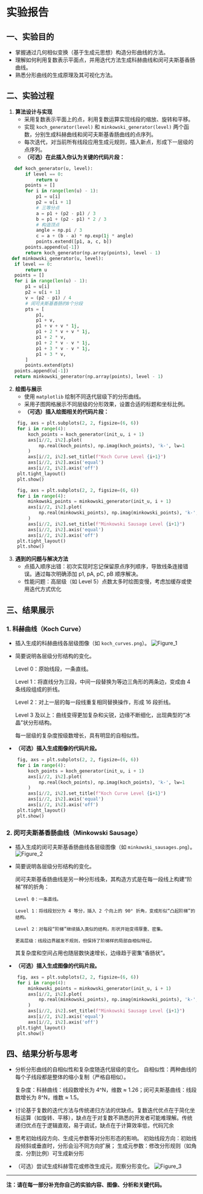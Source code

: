 # 实验报告

## 一、实验目的

- 掌握通过几何相似变换（基于生成元思想）构造分形曲线的方法。
- 理解如何利用复数表示平面点，并用迭代方法生成科赫曲线和闵可夫斯基香肠曲线。
- 熟悉分形曲线的生成原理及其可视化方法。

## 二、实验过程

1. **算法设计与实现**
   - 采用复数表示平面上的点，利用复数运算实现线段的缩放、旋转和平移。
   - 实现 `koch_generator(level)` 和 `minkowski_generator(level)` 两个函数，分别生成科赫曲线和闵可夫斯基香肠曲线的点序列。
   - 每次迭代，对当前所有线段应用生成元规则，插入新点，形成下一层级的点序列。
   - **（可选）在此插入你认为关键的代码片段：**
 ```python
    def koch_generator(u, level):
        if level == 0:
            return u
        points = []
        for i in range(len(u) - 1):
            p1 = u[i]
            p2 = u[i + 1]
            # 三等分点
            a = p1 + (p2 - p1) / 3
            b = p1 + (p2 - p1) * 2 / 3
            # 构造顶点
            angle = np.pi / 3
            c = a + (b - a) * np.exp(1j * angle)
            points.extend([p1, a, c, b])
        points.append(u[-1])
        return koch_generator(np.array(points), level - 1)
   def minkowski_generator(u, level):
    if level == 0:
        return u
    points = []
    for i in range(len(u) - 1):
        p1 = u[i]
        p2 = u[i + 1]
        v = (p2 - p1) / 4
        # 闵可夫斯基香肠的8个分段
        pts = [
            p1,
            p1 + v,
            p1 + v + v * 1j,
            p1 + 2 * v + v * 1j,
            p1 + 2 * v,
            p1 + 2 * v - v * 1j,
            p1 + 3 * v - v * 1j,
            p1 + 3 * v,
        ]
        points.extend(pts)
    points.append(u[-1])
    return minkowski_generator(np.array(points), level - 1)
```

2. **绘图与展示**
   - 使用 `matplotlib` 绘制不同迭代层级下的分形曲线。
   - 采用子图网格展示不同层级的分形效果，设置合适的标题和坐标比例。
   - **（可选）插入绘图相关的代码片段：**
```python
    fig, axs = plt.subplots(2, 2, figsize=(6, 6))
    for i in range(4):
        koch_points = koch_generator(init_u, i + 1)
        axs[i//2, i%2].plot(
            np.real(koch_points), np.imag(koch_points), 'k-', lw=1
        )
        axs[i//2, i%2].set_title(f"Koch Curve Level {i+1}")
        axs[i//2, i%2].axis('equal')
        axs[i//2, i%2].axis('off')
    plt.tight_layout()
    plt.show()

    fig, axs = plt.subplots(2, 2, figsize=(6, 6))
    for i in range(4):
        minkowski_points = minkowski_generator(init_u, i + 1)
        axs[i//2, i%2].plot(
            np.real(minkowski_points), np.imag(minkowski_points), 'k-', lw=1
        )
        axs[i//2, i%2].set_title(f"Minkowski Sausage Level {i+1}")
        axs[i//2, i%2].axis('equal')
        axs[i//2, i%2].axis('off')
    plt.tight_layout()
    plt.show()
```

3. **遇到的问题与解决方法**
   - 点插入顺序出错：初次实现时忘记保留原点序列顺序，导致线条连接错误。通过每次明确添加 p1, pA, pC, pB 顺序解决。
   - 性能问题：高层级（如 Level 5）点数太多时绘图变慢，考虑加缓存或使用迭代方式优化

## 三、结果展示

### 1. 科赫曲线（Koch Curve）

- 插入生成的科赫曲线各层级图像（如 `koch_curves.png`）。
![Figure_1](https://github.com/user-attachments/assets/3970d40c-8bcb-40a0-8aa7-5792fe65a7eb)

- 简要说明各层级分形结构的变化。
  
  Level 0：原始线段，一条直线。
  
  Level 1：将直线分为三段，中间一段替换为等边三角形的两条边，变成由 4 条线段组成的折线。
  
  Level 2：对上一层的每一段线重复相同替换操作，形成 16 段折线。
  
  Level 3 及以上：曲线变得更加复杂和尖锐，边缘不断细化，出现典型的“冰晶”状分形结构。
  
  每一层级的复杂度按级数增长，具有明显的自相似性。

- **（可选）插入生成图像的代码片段。**
```python
    fig, axs = plt.subplots(2, 2, figsize=(6, 6))
    for i in range(4):
        koch_points = koch_generator(init_u, i + 1)
        axs[i//2, i%2].plot(
            np.real(koch_points), np.imag(koch_points), 'k-', lw=1
        )
        axs[i//2, i%2].set_title(f"Koch Curve Level {i+1}")
        axs[i//2, i%2].axis('equal')
        axs[i//2, i%2].axis('off')
    plt.tight_layout()
    plt.show()
```

### 2. 闵可夫斯基香肠曲线（Minkowski Sausage）

- 插入生成的闵可夫斯基香肠曲线各层级图像（如 `minkowski_sausages.png`）。
![Figure_2](https://github.com/user-attachments/assets/acac4da6-4e09-400b-88c9-dee02a890812)

- 简要说明各层级分形结构的变化。
  
  闵可夫斯基香肠曲线是另一种分形线条，其构造方式是在每一段线上构建“阶梯”样的折角：
  
      Level 0：一条直线。
  
      Level 1：将线段划分为 4 等分，插入 2 个向上的 90° 折角，变成形似“凸起阶梯”的结构。
  
      Level 2：对每段“阶梯”继续插入类似的结构，形状开始变得厚重、密集。
  
      更高层级：线段边界越发不规则，但保持了阶梯样的局部自相似特征。
  
  其复杂度和空间占用也随层数快速增长，边缘趋于密集“香肠状”。
  
- **（可选）插入生成图像的代码片段。**
```python
    fig, axs = plt.subplots(2, 2, figsize=(6, 6))
    for i in range(4):
        minkowski_points = minkowski_generator(init_u, i + 1)
        axs[i//2, i%2].plot(
            np.real(minkowski_points), np.imag(minkowski_points), 'k-', lw=1
        )
        axs[i//2, i%2].set_title(f"Minkowski Sausage Level {i+1}")
        axs[i//2, i%2].axis('equal')
        axs[i//2, i%2].axis('off')
    plt.tight_layout()
    plt.show()
```

## 四、结果分析与思考

- 分析分形曲线的自相似性和复杂度随迭代层级的变化。
  自相似性​​：两种曲线的每个子线段都是整体的缩小复制（严格自相似）。
  
  复杂度​​：科赫曲线​​：线段数增长为 ​​4^N​​，维数 ≈ 1.26；闵可夫斯基曲线​​：线段数增长为 ​​8^N​​，维数 ≈ 1.5。

- 讨论基于复数的迭代方法与传统递归方法的优缺点。
  ​​复数迭代​​优点在于简化坐标运算（如旋转、平移），缺点在于对复数不熟悉的开发者可能难理解。
  ​​传统递归​​优点在于逻辑直观，易于调试，缺点在于计算效率低，代码冗余
- 思考初始线段方向、生成元参数等对分形形态的影响。
  初始线段方向​​：初始线段倾斜或垂直时，分形会沿不同方向扩展；
  生成元参数​​：修改分形规则（如角度、分割比例）可生成新分形
- （可选）尝试生成科赫雪花或修改生成元，观察分形变化。
  ![Figure_3](https://github.com/user-attachments/assets/5dfe82e9-176d-4260-978e-1cc116293338)


---

**注：请在每一部分补充你自己的实验内容、图像、分析和关键代码。**
